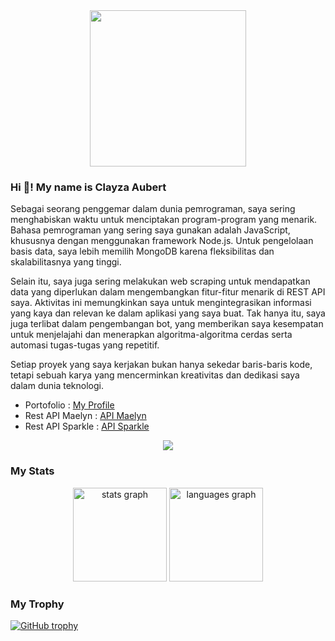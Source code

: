 <div align="center">
  <img height="250" src="https://i.ibb.co.com/zbJvyHT/Image081023.jpg"  />
</div>

### Hi 👋! My name is Clayza Aubert
Sebagai seorang penggemar dalam dunia pemrograman, saya sering menghabiskan waktu untuk menciptakan program-program yang menarik. Bahasa pemrograman yang sering saya gunakan adalah JavaScript, khususnya dengan menggunakan framework Node.js. Untuk pengelolaan basis data, saya lebih memilih MongoDB karena fleksibilitas dan skalabilitasnya yang tinggi.

Selain itu, saya juga sering melakukan web scraping untuk mendapatkan data yang diperlukan dalam mengembangkan fitur-fitur menarik di REST API saya. Aktivitas ini memungkinkan saya untuk mengintegrasikan informasi yang kaya dan relevan ke dalam aplikasi yang saya buat. Tak hanya itu, saya juga terlibat dalam pengembangan bot, yang memberikan saya kesempatan untuk menjelajahi dan menerapkan algoritma-algoritma cerdas serta automasi tugas-tugas yang repetitif.

Setiap proyek yang saya kerjakan bukan hanya sekedar baris-baris kode, tetapi sebuah karya yang mencerminkan kreativitas dan dedikasi saya dalam dunia teknologi.

- Portofolio : [My Profile](https://clayzaaubert.my.id)
- Rest API Maelyn : [API Maelyn](https://api.maelyn.my.id)
- Rest API Sparkle : [API Sparkle](https://github.com/ClayzaAubert/API-Sparkle-Docs)

<div align="center">
  <img src="https://ipacel.cc/+/MoeCounter2/?name=ClayzaAubert"  />
</div>

### My Stats

<div align="center">
  <img src="https://github-readme-stats.vercel.app/api?username=ClayzaAubert&hide_title=false&hide_rank=false&show_icons=true&include_all_commits=true&count_private=true&disable_animations=false&theme=aura&locale=en&hide_border=false&order=1" height="150" alt="stats graph"  />
  <img src="https://github-readme-stats.vercel.app/api/top-langs?username=ClayzaAubert&locale=en&hide_title=false&layout=compact&card_width=320&langs_count=5&theme=dracula&hide_border=false" height="150" alt="languages graph"  />
</div>

### My Trophy
[![GitHub trophy](https://github-profile-trophy.vercel.app/?username=ClayzaAubert&theme=onedark)](https://github.com/ryo-ma/github-profile-trophy)
